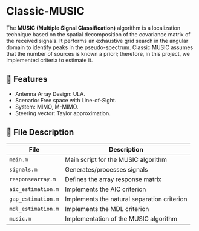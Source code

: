# Classic-MUSIC

The **MUSIC (Multiple Signal Classification)** algorithm is a localization technique based on the spatial decomposition of the covariance matrix of the received signals. It performs an exhaustive grid search in the angular domain to identify peaks in the pseudo-spectrum. Classic MUSIC assumes that the number of sources is known a priori; therefore, in this project, we implemented criteria to estimate it.

## 📌 Features
- Antenna Array Design: ULA.
- Scenario: Free space with Line-of-Sight.
- System: MIMO, M-MIMO.
- Steering vector: Taylor approximation.

## 📌 File Description

| File                 | Description                                  |
|----------------------|----------------------------------------------|
| `main.m`            | Main script for the MUSIC algorithm          |
| `signals.m`         | Generates/processes signals                  |
| `responsearray.m`   | Defines the array response matrix            |
| `aic_estimation.m`  | Implements the AIC criterion                |
| `gap_estimation.m`  | Implements the natural separation criterion  |
| `mdl_estimation.m`  | Implements the MDL criterion                |
| `music.m`           | Implementation of the MUSIC algorithm        |
